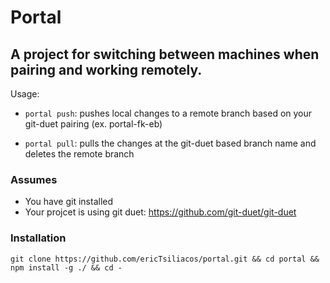 # Portal

## A project for switching between machines when pairing and working remotely.

Usage:
- `portal push`: pushes local changes to a remote branch based on your git-duet pairing (ex. portal-fk-eb)

- `portal pull`: pulls the changes at the git-duet based branch name and deletes the remote branch
  
### Assumes
- You have git installed
- Your projcet is using git duet: https://github.com/git-duet/git-duet
  
### Installation
`git clone https://github.com/ericTsiliacos/portal.git && cd portal && npm install -g ./ && cd -`
